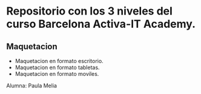 # Repositorio con los 3 niveles del curso Barcelona Activa-IT Academy. 
## Maquetacion
- Maquetacion en formato escritorio.
- Maquetacion en formato tabletas.
- Maquetacion en formato moviles.

Alumna: Paula Melia


